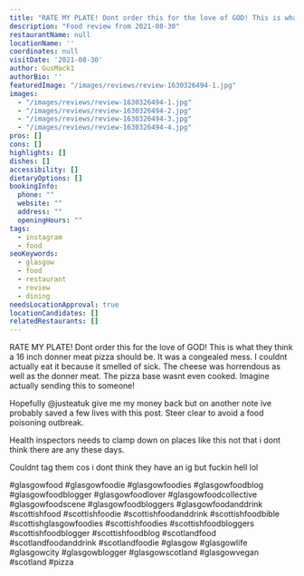 ```yaml
---
title: "RATE MY PLATE! Dont order this for the love of GOD! This is what they think a 16 inch donner meat pizza should be."
description: "Food review from 2021-08-30"
restaurantName: null
locationName: ''
coordinates: null
visitDate: '2021-08-30'
author: GusMack1
authorBio: ''
featuredImage: "/images/reviews/review-1630326494-1.jpg"
images:
  - "/images/reviews/review-1630326494-1.jpg"
  - "/images/reviews/review-1630326494-2.jpg"
  - "/images/reviews/review-1630326494-3.jpg"
  - "/images/reviews/review-1630326494-4.jpg"
pros: []
cons: []
highlights: []
dishes: []
accessibility: []
dietaryOptions: []
bookingInfo:
  phone: ""
  website: ""
  address: ""
  openingHours: ""
tags:
  - instagram
  - food
seoKeywords:
  - glasgow
  - food
  - restaurant
  - review
  - dining
needsLocationApproval: true
locationCandidates: []
relatedRestaurants: []
---
```


RATE MY PLATE! Dont order this for the love of GOD! This is what they think a 16 inch donner meat pizza should be. It was a congealed mess. I couldnt actually eat it because it smelled of sick. The cheese was horrendous as well as the donner meat. The pizza base wasnt even cooked. Imagine actually sending this to someone!

Hopefully @justeatuk give me my money back but on another note ive probably saved a few lives with this post. Steer clear to avoid a food poisoning outbreak. 

Health inspectors needs to clamp down on places like this not that i dont think there are any these days. 

Couldnt tag them cos i dont think they have an ig but fuckin hell lol

#glasgowfood #glasgowfoodie #glasgowfoodies #glasgowfoodblog #glasgowfoodblogger #glasgowfoodlover #glasgowfoodcollective #glasgowfoodscene #glasgowfoodbloggers #glasgowfoodanddrink #scottishfood #scottishfoodie #scottishfoodanddrink #scottishfoodbible #scottishglasgowfoodies #scottishfoodies #scottishfoodbloggers #scottishfoodblogger #scottishfoodblog #scotlandfood #scotlandfoodanddrink #scotlandfoodie #glasgow #glasgowlife #glasgowcity #glasgowblogger #glasgowscotland #glasgowvegan #scotland #pizza